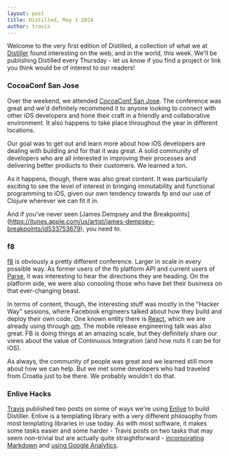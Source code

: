 ```yaml
---
layout: post
title: Distilled, May 1 2014
author: travis
---
```


Welcome to the very first edition of Distilled, a collection of what
we at [Distiller](http://distiller.io) found interesting on the web,
and in the world, this week. We'll be publishing Distilled every
Thursday - let us know if you find a project or link you think would be
of interest to our
readers!

### CocoaConf San Jose

Over the weekend, we attended [CocoaConf San Jose](http://cocoaconf.com/sanjose-2014/home).
The conference was great and we'd definitely recommend it to anyone looking to connect with
other iOS developers and hone their craft in a friendly and collaborative environment. It
also happens to take place throughout the year in different locations.

Our goal was to get out and learn more about how iOS developers are dealing with building
and for that it was great. A solid community of developers who are all interested in
improving their processes and delivering better products to their customers. We learned a
ton.

As it happens, though, there was also great content. It was particularly exciting
to see the level of interest in bringing immutability and functional programming to iOS,
given our own tendency towards fp and our use of Clojure wherever we can fit it in.

And if you've never seen [James Dempsey and the Breakpoints]
(https://itunes.apple.com/us/artist/james-dempsey-breakpoints/id533753679), you need to.

### f8

[f8](https://fbf8.com/) is obviously a pretty different conference.  Larger in scale in every
possible way. As former users of the fb platform API and current users of [Parse](http://parse.com),
it was interesting to hear the directions they are heading. On the platform side, we were also
consoling those who have bet their business on that ever-changing beast.

In terms of content, though, the interesting stuff was mostly in the "Hacker Way" sessions, where
Facebook engineers talked about how they build and deploy their own code. One known entity there is
[React](http://facebook.github.io/react/), which we are already using through [om](https://github.com/swannodette/om).
The mobile release engineering talk was also great. FB is doing things at an amazing scale, but they definitely
share our views about the value of Continuous Integration (and how nuts it can be for iOS).

As always, the community of people was great and we learned still more about how we can help. But we met some
developers who had traveled from Croatia just to be there. We probably wouldn't do that.

### Enlive Hacks

[Travis](http://github.com/travis) published two posts on some of ways
we're using [Enlive](https://github.com/cgrand/enlive) to build
Distiller. Enlive is a templating library with a very different
philosophy from most templating libraries in use today. As with most
software, it makes some tasks easier and some harder - Travis posts on
two tasks that may seem non-trivial but are actually quite
straightforward -
[incorporating Markdown](http://hiim.tv/2014/04/28/enlive-templates-in-markdown/)
and
[using Google Analytics](http://hiim.tv/clojure/2014/05/01/google-analytics-with-enlive/).
